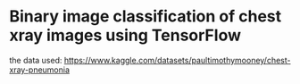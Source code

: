 # Binary image classification of chest xray images using TensorFlow
the data used: https://www.kaggle.com/datasets/paultimothymooney/chest-xray-pneumonia
